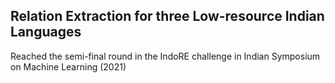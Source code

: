 ## Relation Extraction for three Low-resource Indian Languages

Reached the semi-final round in the IndoRE challenge in Indian Symposium on Machine Learning (2021)
